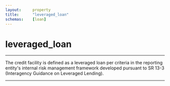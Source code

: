 ```yaml
---
layout:     property
title:      "leveraged_loan"
schemas:    [loan]
---
```


# leveraged_loan

---

The credit facility is defined as a leveraged loan per criteria in the reporting entity's internal risk management framework developed pursuant to SR 13-3 (Interagency Guidance on Leveraged Lending).

--- 